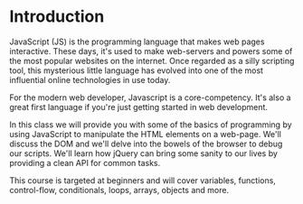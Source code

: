# Introduction

JavaScript (JS) is the programming language that makes web pages interactive. These days, it's used to make web-servers and powers some of the most popular websites on the internet. Once regarded as a silly scripting tool, this mysterious little language has evolved into one of the most influential online technologies in use today. 

For the modern web developer, Javascript is a core-competency. It's also a great first language if you're just getting started in web development. 

In this class we will provide you with some of the basics of programming by using JavaScript to manipulate the HTML elements on a web-page. We'll discuss the DOM and we'll delve into the bowels of the browser to debug our scripts. We'll learn how jQuery can bring some sanity to our lives by providing a clean API for common tasks. 

This course is targeted at beginners and will cover variables, functions, control-flow, conditionals, loops, arrays, objects and more. 